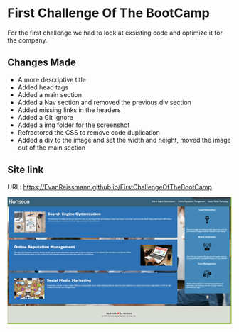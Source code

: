 # First Challenge Of The BootCamp

For the first challenge we had to look at exsisting code and optimize it for the company.

## Changes Made

- A more descriptive title
- Added head tags
- Added a main section
- Added a Nav section and removed the previous div section
- Added missing links in the headers
- Added a Git Ignore
- Added a img folder for the screenshot
- Refractored the CSS to remove code duplication
- Added a div to the image and set the width and height, moved the image out of the main section

## Site link

URL: https://EvanReissmann.github.io/FirstChallengeOfTheBootCamp

![Home Page](https://github.com/EvanReissmann/FirstChallengeOfTheBootCamp/raw/main/img/HomePage.png)
